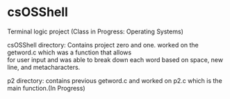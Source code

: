 # csOSShell
Terminal logic project (Class in Progress: Operating Systems)

csOSShell directory: Contains project zero and one. worked on the getword.c which was a function that allows  
for user input and was able to break down each word based on space, new line, and metacharacters.  

p2 directory: contains previous getword.c and worked on p2.c which is the main function.(In Progress)
